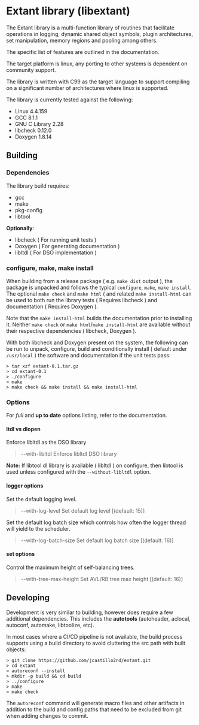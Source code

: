 # Extant library (libextant) #

The Extant library is a multi-function library of routines that facilitate
operations in logging, dynamic shared object symbols, plugin architectures, set
manipulation, memory regions and pooling among others.

The specific list of features are outlined in the documentation.

The target platform is linux, any porting to other systems is dependent on
community support.

The library is written with C99 as the target language to support compiling on
a significant number of architectures where linux is supported.

The library is currently tested against the following:

* Linux 4.4.159
* GCC 8.1.1
* GNU C Library 2.28
* libcheck 0.12.0
* Doxygen 1.8.14

## Building ##

### Dependencies ###

The library build requires:

* gcc
* make
* pkg-config
* libtool

**Optionally**:

* libcheck ( For running unit tests )
* Doxygen ( For generating documentation )
* libltdl ( For DSO implementation )

### configure, make, make install ###

When building from a release package ( e.g. `make dist` output ), the package
is unpacked and follows the typical `configure`, `make`, `make install`. The
optional `make check` and `make html` ( and related `make install-html` can be
used to both run the library tests ( Requires libcheck ) and documentation (
Requires Doxygen ).

Note that the `make install-html` builds the documentation prior to installing
it. Neither `make check` or `make html`/`make install-html` are available
without their respective dependencies ( libcheck, Doxygen ).

With both libcheck and Doxygen present on the system, the following can be run
to unpack, configure, build and conditionally install ( default under
`/usr/local` ) the software and documentation if the unit tests pass:

    > tar xzf extant-0.1.tar.gz
    > cd extant-0.1
    > ./configure
    > make
    > make check && make install && make install-html

### Options ###

For _full_ and **up to date** options listing, refer to the documentation.

#### ltdl vs dlopen ####

Enforce libltdl as the DSO library

  > --with-libltdl          Enforce libltdl DSO library

**Note:** If libtool dl library is available ( libltdl ) on configure, then libtool is
used unless configured with the `--without-libltdl` option.

#### logger options ####

Set the default logging level.

  > --with-log-level        Set default log level [(default: 15)]

Set the default log batch size which controls how often the logger thread will
yield to the scheduler.

  > --with-log-batch-size   Set default log batch size [(default: 16)]

#### set options ####

Control the maximum height of self-balancing trees.

  > --with-tree-max-height  Set AVL/RB tree max height [(default: 16)]

## Developing ##

Development is very similar to building, however does require a few additional
dependencies. This includes the **autotools** (autoheader, aclocal, autoconf,
automake, libtoolize, etc).

In most cases where a CI/CD pipeline is not available, the build process
supports using a build directory to avoid cluttering the src path with built
objects:

    > git clone https://github.com/jcastillo2nd/extant.git
    > cd extant
    > autoreconf --install
    > mkdir -p build && cd build
    > ../configure
    > make
    > make check

The `autoreconf` command will generate macro files and other artifacts in
addition to the build and config paths that need to be excluded from git when
adding changes to commit.
